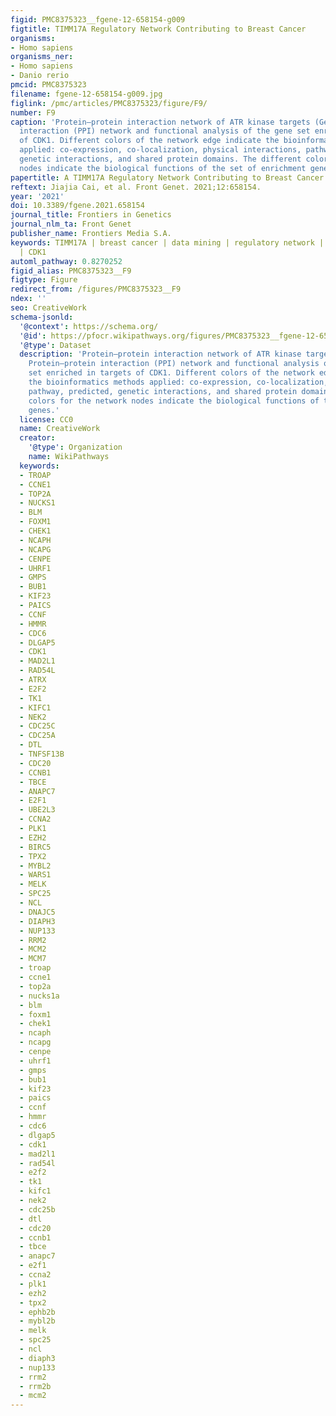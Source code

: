 ```yaml
---
figid: PMC8375323__fgene-12-658154-g009
figtitle: TIMM17A Regulatory Network Contributing to Breast Cancer
organisms:
- Homo sapiens
organisms_ner:
- Homo sapiens
- Danio rerio
pmcid: PMC8375323
filename: fgene-12-658154-g009.jpg
figlink: /pmc/articles/PMC8375323/figure/F9/
number: F9
caption: 'Protein–protein interaction network of ATR kinase targets (GeneMANIA). Protein–protein
  interaction (PPI) network and functional analysis of the gene set enriched in targets
  of CDK1. Different colors of the network edge indicate the bioinformatics methods
  applied: co-expression, co-localization, physical interactions, pathway, predicted,
  genetic interactions, and shared protein domains. The different colors for the network
  nodes indicate the biological functions of the set of enrichment genes.'
papertitle: A TIMM17A Regulatory Network Contributing to Breast Cancer.
reftext: Jiajia Cai, et al. Front Genet. 2021;12:658154.
year: '2021'
doi: 10.3389/fgene.2021.658154
journal_title: Frontiers in Genetics
journal_nlm_ta: Front Genet
publisher_name: Frontiers Media S.A.
keywords: TIMM17A | breast cancer | data mining | regulatory network | cell cycle
  | CDK1
automl_pathway: 0.8270252
figid_alias: PMC8375323__F9
figtype: Figure
redirect_from: /figures/PMC8375323__F9
ndex: ''
seo: CreativeWork
schema-jsonld:
  '@context': https://schema.org/
  '@id': https://pfocr.wikipathways.org/figures/PMC8375323__fgene-12-658154-g009.html
  '@type': Dataset
  description: 'Protein–protein interaction network of ATR kinase targets (GeneMANIA).
    Protein–protein interaction (PPI) network and functional analysis of the gene
    set enriched in targets of CDK1. Different colors of the network edge indicate
    the bioinformatics methods applied: co-expression, co-localization, physical interactions,
    pathway, predicted, genetic interactions, and shared protein domains. The different
    colors for the network nodes indicate the biological functions of the set of enrichment
    genes.'
  license: CC0
  name: CreativeWork
  creator:
    '@type': Organization
    name: WikiPathways
  keywords:
  - TROAP
  - CCNE1
  - TOP2A
  - NUCKS1
  - BLM
  - FOXM1
  - CHEK1
  - NCAPH
  - NCAPG
  - CENPE
  - UHRF1
  - GMPS
  - BUB1
  - KIF23
  - PAICS
  - CCNF
  - HMMR
  - CDC6
  - DLGAP5
  - CDK1
  - MAD2L1
  - RAD54L
  - ATRX
  - E2F2
  - TK1
  - KIFC1
  - NEK2
  - CDC25C
  - CDC25A
  - DTL
  - TNFSF13B
  - CDC20
  - CCNB1
  - TBCE
  - ANAPC7
  - E2F1
  - UBE2L3
  - CCNA2
  - PLK1
  - EZH2
  - BIRC5
  - TPX2
  - MYBL2
  - WARS1
  - MELK
  - SPC25
  - NCL
  - DNAJC5
  - DIAPH3
  - NUP133
  - RRM2
  - MCM2
  - MCM7
  - troap
  - ccne1
  - top2a
  - nucks1a
  - blm
  - foxm1
  - chek1
  - ncaph
  - ncapg
  - cenpe
  - uhrf1
  - gmps
  - bub1
  - kif23
  - paics
  - ccnf
  - hmmr
  - cdc6
  - dlgap5
  - cdk1
  - mad2l1
  - rad54l
  - e2f2
  - tk1
  - kifc1
  - nek2
  - cdc25b
  - dtl
  - cdc20
  - ccnb1
  - tbce
  - anapc7
  - e2f1
  - ccna2
  - plk1
  - ezh2
  - tpx2
  - ephb2b
  - mybl2b
  - melk
  - spc25
  - ncl
  - diaph3
  - nup133
  - rrm2
  - rrm2b
  - mcm2
---
```

